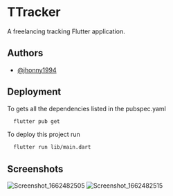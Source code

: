 
# TTracker

A freelancing tracking Flutter application.


## Authors

- [@jhonny1994](https://www.github.com/jhonny1994)


## Deployment

To gets all the dependencies listed in the pubspec.yaml

```bash
  flutter pub get
```


To deploy this project run

```bash
  flutter run lib/main.dart
```


## Screenshots

![Screenshot_1662482505](https://user-images.githubusercontent.com/29334417/188690774-64346a61-7095-4fe6-8c99-8a6729759eda.png) ![Screenshot_1662482515](https://user-images.githubusercontent.com/29334417/188691168-9a1342cd-e670-4903-8266-ff7acdc072ac.png)
